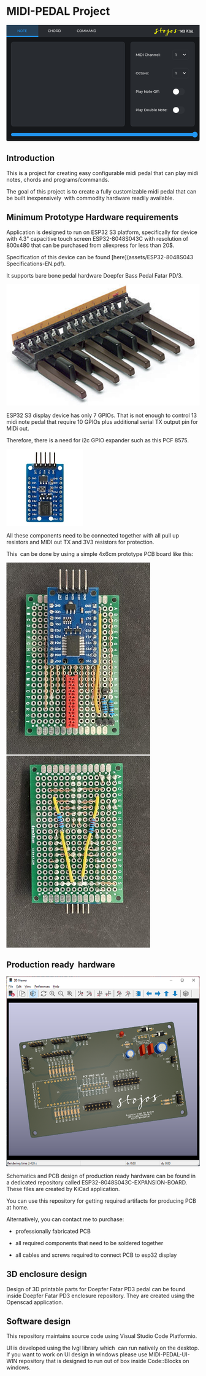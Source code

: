 # MIDI-PEDAL Project

![Application screenshot](/assets/images/screen-shot.png)

## Introduction

This is a project for creating easy configurable midi pedal that can play midi notes, chords and programs/commands.

The goal of this project is to create a fully customizable midi pedal that can be built inexpensively  with commodity hardware readily available. 

## Minimum Prototype Hardware requirements

Application is designed to run on ESP32 S3 platform, specifically for device with 4.3" capacitive touch screen ESP32-8048S043C with resolution of 800x480 that can be purchased from aliexpress for less than 20$.

Specification of this device can be found [here](assets/ESP32-8048S043 Specifications-EN.pdf).

It supports bare bone pedal hardware Doepfer Bass Pedal Fatar PD/3.

![Doepfer fatar pd/3](/assets/images/doepfer-fatar-pd3.jpg)

ESP32 S3 display device has only 7 GPIOs. That is not enough to control 13 midi note pedal that require 10 GPIOs plus additional serial TX output pin for MIDi out.

Therefore, there is a need for i2c GPIO expander such as this PCF 8575.

![PCF8575](/assets/images/PCF-8575-i2c-expander.jpg)

All these components need to be connected together with all pull up resistors and MIDI out TX and 3V3 resistors for protection. 

This  can be done by using a simple 4x6cm prototype PCB board like this:

![prototype front](/assets/images/pcb-prototype-front.jpg) 
![prototype back](/assets/images/pcb-prototype-back.jpg)

## Production ready  hardware 

![expansion board pcb](assets/images/expansion-board-PCB.png)

Schematics and PCB design of production ready hardware can be found in a dedicated repository called ESP32-8048S043C-EXPANSION-BOARD. These files are created by KiCad application.

You can use this repository for getting required artifacts for producing PCB at home.

Alternatively, you can contact me to purchase:

- professionally fabricated PCB
* all required components that need to be soldered together
+ all cables and screws required to connect PCB to esp32 display
  
## 3D enclosure design

Design of 3D printable parts for Doepfer Fatar PD3 pedal can be found inside Doepfer Fatar PD3 enclosure repository. They are created using the Openscad application.

## Software design

This repository maintains source code using Visual Studio Code Platformio.

UI is developed using the lvgl library which  can run natively on the desktop.
If you want to work on UI design in windows please use MIDI-PEDAL-UI-WIN repository that is designed to run out of box inside Code::Blocks on windows.


 



